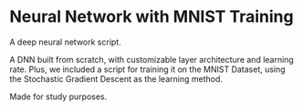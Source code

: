 # Neural Network with MNIST Training
A deep neural network script.

A DNN built from scratch, with customizable layer architecture and learning rate.
Plus, we included a script for training it on the MNIST Dataset, using the Stochastic Gradient Descent
as the learning method.

Made for study purposes.





